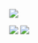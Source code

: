 <img src="https://capsule-render.vercel.app/api?type=rect&color=auto&height=300&section=header&text=진정한남자김유신&fontSize=90&animation=fadeIn" />

<a href="https://github.com/YUSHINSHUB/JAVA_ALGORITHM" target="_blank"><img src="https://img.shields.io/badge/-FFFFFF?style=flat-square&logo=openjdk&logoColor=white"/></a>
<a href="https://github.com/YUSHINSHUB/CPP_ALGORITHM" target="_blank"><img src="https://img.shields.io/badge/-FFFFFF?style=flat-square&logo=cplusplus&logoColor=white"/></a>
